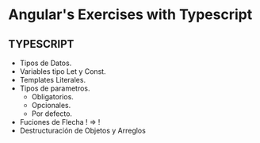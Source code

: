 # Angular's Exercises with Typescript

## TYPESCRIPT

- Tipos de Datos.
- Variables tipo Let y Const.
- Templates Literales.
- Tipos de parametros.
  * Obligatorios.
  * Opcionales.
  * Por defecto.
- Fuciones de Flecha ! => !
- Destructuración de Objetos y Arreglos
  
